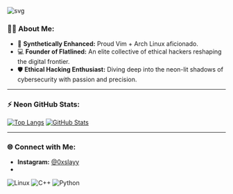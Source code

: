 ![svg](https://readme-typing-svg.demolab.com/?font=Pixelify+Sans&size=32&duration=2550&pause=1000&color=ffffff&random=false&width=435&lines=Welcome+to+my+profile+!)

### 🧑‍💻 **About Me:**
- 🌱 **Synthetically Enhanced:** Proud Vim + Arch Linux aficionado.
- 💻 **Founder of Flatlined:** An elite collective of ethical hackers reshaping the digital frontier.
- 🛡️ **Ethical Hacking Enthusiast:** Diving deep into the neon-lit shadows of cybersecurity with passion and precision.

---

### ⚡ **Neon GitHub Stats:**

[![Top Langs](https://github-readme-stats.vercel.app/api/top-langs/?username=0xslayy&layout=compact&theme=radical)](https://github.com/anuraghazra/github-readme-stats)
[![GitHub Stats](https://github-readme-stats.vercel.app/api?username=0xslayy&show_icons=true&theme=radical)](https://github.com/0xslayy)

---

### 🌐 **Connect with Me:**
- **Instagram:** [@0xslayy](https://www.instagram.com/0xslayy/)
- 
![Linux](https://img.shields.io/badge/-Linux-00FF00?style=flat-square&logo=linux&logoColor=black)
![C++](https://img.shields.io/badge/-C++-00FFFF?style=flat-square&logo=c)
![Python](https://img.shields.io/badge/-Python-FF00FF?style=flat-square&logo=python)
